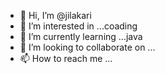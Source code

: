 - 👋 Hi, I’m @jilakari
- 👀 I’m interested in ...coading
- 🌱 I’m currently learning ...java
- 💞️ I’m looking to collaborate on ...
- 📫 How to reach me ...

<!---
jilakari/jilakari is a ✨ special ✨ repository because its `README.md` (this file) appears on your GitHub profile.
You can click the Preview link to take a look at your changes.
--->
